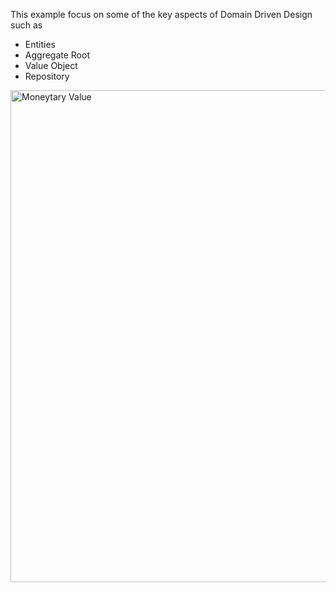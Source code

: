 This example focus on some of the key aspects of Domain Driven Design such as
- Entities
- Aggregate Root
- Value Object
- Repository

<img width="787" alt="Moneytary Value" src="https://user-images.githubusercontent.com/23295769/39240813-88af6920-48a2-11e8-97cb-869a221cf18f.png">

